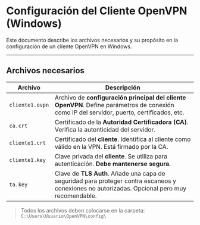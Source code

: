 # Configuración del Cliente OpenVPN (Windows)

Este documento describe los archivos necesarios y su propósito en la configuración de un cliente OpenVPN en Windows.

---

## Archivos necesarios

| Archivo              | Descripción |
|----------------------|-------------|
| `cliente1.ovpn`      | Archivo de **configuración principal del cliente OpenVPN**. Define parámetros de conexión como IP del servidor, puerto, certificados, etc. |
| `ca.crt`             | Certificado de la **Autoridad Certificadora (CA)**. Verifica la autenticidad del servidor. |
| `cliente1.crt`       | Certificado del **cliente**. Identifica al cliente como válido en la VPN. Está firmado por la CA. |
| `cliente1.key`       | Clave privada del **cliente**. Se utiliza para autenticación. **Debe mantenerse segura.** |
| `ta.key`             | Clave de **TLS Auth**. Añade una capa de seguridad para proteger contra escaneos y conexiones no autorizadas. Opcional pero muy recomendable. |

> Todos los archivos deben colocarse en la carpeta:
> `C:\Users\Usuario\OpenVPN\config\`

